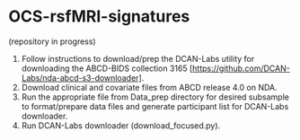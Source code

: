 # OCS-rsfMRI-signatures
(repository in progress)

1. Follow instructions to download/prep the DCAN-Labs utility for downloading the ABCD-BIDS collection 3165 [https://github.com/DCAN-Labs/nda-abcd-s3-downloader].
2. Download clinical and covariate files from ABCD release 4.0 on NDA.
3. Run the appropriate file from Data_prep directory for desired subsample to format/prepare data files and generate participant list for DCAN-Labs downloader.
4. Run DCAN-Labs downloader (download_focused.py).
